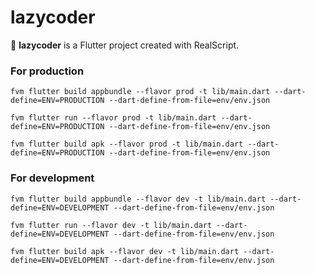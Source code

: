 # lazycoder

🚀 **lazycoder** is a Flutter project created with RealScript.

### For production

```
fvm flutter build appbundle --flavor prod -t lib/main.dart --dart-define=ENV=PRODUCTION --dart-define-from-file=env/env.json

```

```
fvm flutter run --flavor prod -t lib/main.dart --dart-define=ENV=PRODUCTION --dart-define-from-file=env/env.json

```

```
fvm flutter build apk --flavor prod -t lib/main.dart --dart-define=ENV=PRODUCTION --dart-define-from-file=env/env.json

```

### For development

```
fvm flutter build appbundle --flavor dev -t lib/main.dart --dart-define=ENV=DEVELOPMENT --dart-define-from-file=env/env.json

```

```
fvm flutter run --flavor dev -t lib/main.dart --dart-define=ENV=DEVELOPMENT --dart-define-from-file=env/env.json

```

```
fvm flutter build apk --flavor dev -t lib/main.dart --dart-define=ENV=DEVELOPMENT --dart-define-from-file=env/env.json

```